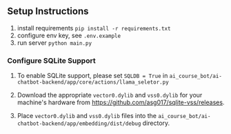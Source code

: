 ## Setup Instructions
1. install requirements `pip install -r requirements.txt`
2. configure env key, see `.env.example`
3. run server `python main.py`

### Configure SQLite Support
1. To enable SQLite support, please set `SQLDB = True` in `ai_course_bot/ai-chatbot-backend/app/core/actions/llama_seletor.py`

2. Download the appropriate `vector0.dylib` and `vss0.dylib` for your machine's hardware from https://github.com/asg017/sqlite-vss/releases. 

3. Place `vector0.dylib` and `vss0.dylib` files into the `ai_course_bot/ai-chatbot-backend/app/embedding/dist/debug` directory.